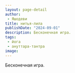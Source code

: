 ```yaml
---
layout: page-detail
author:
 - Яшодеви
title: нитья-лила
publishDate: "2024-09-01"
description: Бесконечная игра.
tags:
 - йога
 - ануттара-тантра
image: 
---
```


Бесконечная игра.


